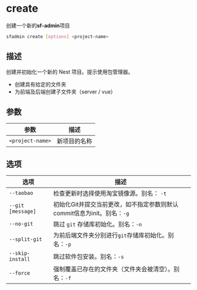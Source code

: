 # create

创建一个新的**sf-admin**项目

``` bash
sfadmin create [options] <project-name>
```

## 描述

创建并初始化一个新的 Nest 项目。提示使用包管理器。

- 创建具有给定的文件夹
- 为前端及后端创建子文件夹（server / vue）

## 参数

| 参数             | 描述         |
| ---------------- | ------------ |
| `<project-name>` | 新项目的名称 |

## 选项

| 选项              | 描述                                                         |
| ----------------- | ------------------------------------------------------------ |
| `--taobao`        | 检查更新时选择使用淘宝镜像源。别名： `-t`                    |
| `--git [message]` | 初始化Git并提交当前更改，如不指定参数则默认commit信息为init。别名：`-g` |
| `--no-git`        | 跳过 `git` 存储库初始化。别名：`-n`                          |
| `--split-git`     | 为前后端文件夹分别进行`git`存储库初始化。别名：`-p`          |
| `--skip-install`  | 跳过软件包安装。别名：`-s`                                   |
| `--force`         | 强制覆盖已存在的文件夹（文件夹会被清空）。别名：`-f`         |

